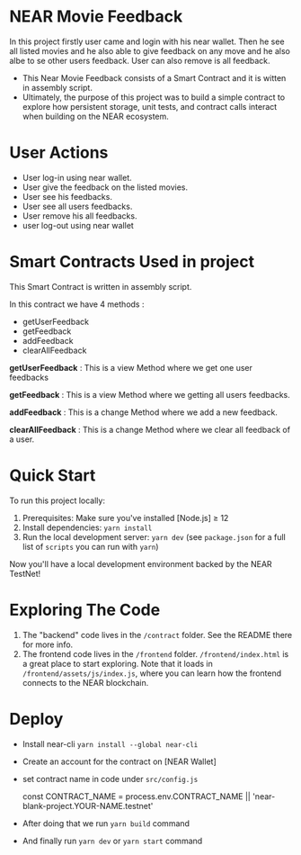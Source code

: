 # NEAR Movie Feedback


In this project firstly user came and login with his near wallet. Then he see all listed movies and he also able to give feedback on any move and he also albe to se other users feedback. User can also remove is all feedback.

- This Near Movie Feedback consists of a Smart Contract and it is witten in assembly script.
- Ultimately, the purpose of this project was to build a simple contract to explore how persistent storage, unit tests, and contract calls interact when building on the NEAR ecosystem.

 User Actions
===========

- User log-in using near wallet.
- User give the feedback on the listed movies.
- User see his feedbacks.
- User see all users feedbacks.
- User remove his all feedbacks.
- user log-out using near wallet

Smart Contracts Used in project
====================
This Smart Contract is written in assembly script.

In this contract we have 4 methods :
- getUserFeedback
- getFeedback
- addFeedback
- clearAllFeedback

**getUserFeedback** : This is a view Method where we get one user feedbacks

**getFeedback** : This is a view Method where we getting all users feedbacks.

**addFeedback** : This is a change Method where we add a new feedback.

**clearAllFeedback** : This is a change Method where we clear all feedback of a user.



Quick Start
===========

To run this project locally:

1. Prerequisites: Make sure you've installed [Node.js] ≥ 12
2. Install dependencies: `yarn install`
3. Run the local development server: `yarn dev` (see `package.json` for a
   full list of `scripts` you can run with `yarn`)

Now you'll have a local development environment backed by the NEAR TestNet!


Exploring The Code
==================

1. The "backend" code lives in the `/contract` folder. See the README there for
   more info.
2. The frontend code lives in the `/frontend` folder. `/frontend/index.html` is a great
   place to start exploring. Note that it loads in `/frontend/assets/js/index.js`, where you
   can learn how the frontend connects to the NEAR blockchain.


Deploy
======
- Install near-cli `yarn install --global near-cli`
- Create an account for the contract on [NEAR Wallet]
- set contract name in code under `src/config.js`

    const CONTRACT_NAME = process.env.CONTRACT_NAME || 'near-blank-project.YOUR-NAME.testnet'
- After doing that we run `yarn build` command
- And finally run `yarn dev` or `yarn start` command
